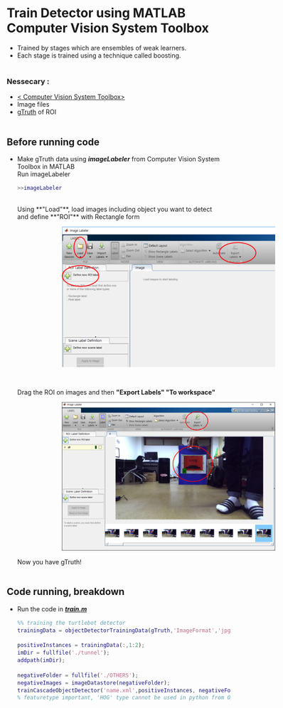 # Train Detector using MATLAB Computer Vision System Toolbox
+ Trained by stages which are ensembles of weak learners. 
+ Each stage is trained using a technique called boosting.
</br></br>

### Nessecary :
+ [< Computer Vision System Toolbox> ](https://kr.mathworks.com/help/vision/index.html)
+ Image files
+ [gTruth](#before-running-code) of ROI
<br><br>

## Before running code
+ Make gTruth data using _**imageLabeler**_ from Computer Vision System Toolbox in MATLAB </br>
  Run imageLabeler
  ~~~MATLAB
  >>imageLabeler
  ~~~
  </br>
  Using **"Load"**, load images including object you want to detect</br>
  and define **"ROI"** with Rectangle form
  <p align="left">
  <img src="https://github.com/engcang/image-files/blob/master/opencv/labeler.png" width="600" hspace="100"/>
  </p></br>
  
  Drag the ROI on images and then **"Export Labels" "To workspace"**
  <p align="left">
  <img src="https://github.com/engcang/image-files/blob/master/opencv/roi.png" width="600" hspace="100"/>
  </p>
  Now you have gTruth!<br><br>

## Code running, breakdown
+ Run the code in [_**train.m**_](https://github.com/engcang/CascadeObjectDetector_MATLAB_Python/blob/master/Train_Detector_MATLAB/train.m)
  ~~~MATLAB
  %% training the turtlebot detector
  trainingData = objectDetectorTrainingData(gTruth,'ImageFormat','jpg'); % image labeler Result exported into workspace as 'gTruth'

  positiveInstances = trainingData(:,1:2);
  imDir = fullfile('./tunnel');
  addpath(imDir);

  negativeFolder = fullfile('./OTHERS');
  negativeImages = imageDatastore(negativeFolder);
  trainCascadeObjectDetector('name.xml',positiveInstances, negativeFolder,'FalseAlarmRate',0.1,'NumCascadeStages',5,'FeatureType','Haar');
  % featuretype important, 'HOG' type cannot be used in python from OpenCV 3.x version
  ~~~
